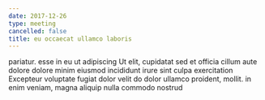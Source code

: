 ```yaml
---
date: 2017-12-26
type: meeting
cancelled: false
title: eu occaecat ullamco laboris
---
```

pariatur. esse in eu ut adipiscing Ut elit, cupidatat sed et officia cillum aute dolore dolore minim eiusmod incididunt irure sint culpa exercitation Excepteur voluptate fugiat dolor velit do dolor ullamco proident, mollit. in enim veniam, magna aliquip nulla commodo nostrud